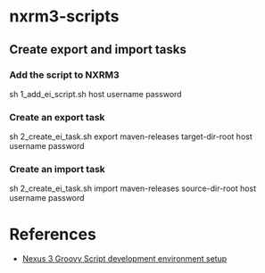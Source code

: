 # nxrm3-scripts


## Create export and import tasks

### Add the script to NXRM3
sh 1_add_ei_script.sh host username password

### Create an export task
sh 2_create_ei_task.sh export maven-releases target-dir-root host username password

### Create an import task
sh 2_create_ei_task.sh import maven-releases source-dir-root host username password


# References

- [Nexus 3 Groovy Script development environment setup](https://support.sonatype.com/hc/en-us/articles/115015812727)


